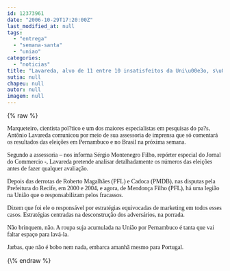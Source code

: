 ```yaml
---
id: 12373961
date: "2006-10-29T17:20:00Z"
last_modified_at: null
tags:
  - "entrega"
  - "semana-santa"
  - "uniao"
categories:
  - "noticias"
title: "Lavareda, alvo de 11 entre 10 insatisfeitos da Uni\u00e3o, s\u00f3 fala daqui a uma semana"
sutia: null
chapeu: null
autor: null
imagem: null
---
```

{\% raw %}
<p><P><FONT face=Verdana>Marqueteiro, cientista pol?tico e um dos maiores especialistas em pesquisas do pa?s, Antônio Lavareda comunicou por meio de sua assessoria de imprensa que só comentará os resultados das eleições em Pernambuco e no Brasil na próxima semana.</FONT></P></p>
<p><P><FONT face=Verdana>Segundo a assessoria – nos informa Sérgio Montenegro Filho, repórter especial do Jornal do Commercio -, Lavareda pretende analisar detalhadamente os números das eleições antes de fazer qualquer avaliação.</FONT></P></p>
<p><P><FONT face=Verdana>Depois das derrotas de Roberto Magalhães (PFL) e Cadoca (PMDB), nas disputas pela Prefeitura do Recife, em 2000 e 2004, e agora, de Mendonça Filho (PFL), há uma legião na União que o responsabilizam pelos fracassos.</FONT></P></p>
<p><P><FONT face=Verdana>Dizem que foi ele o responsável por estratégias equivocadas de marketing em todos esses casos. Estratégias centradas na desconstrução dos adversários, na porrada.</FONT></P></p>
<p><P><FONT face=Verdana>Não brinquem, não. A roupa suja acumulada na União por Pernambuco é tanta que vai faltar espaço para lavá-la.</FONT></P></p>
<p><P><FONT face=Verdana>Jarbas, que não é bobo nem nada, embarca amanhã mesmo para Portugal.</FONT></P> </p>
{\% endraw %}